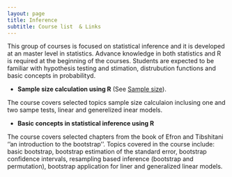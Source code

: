 ```yaml
---
layout: page
title: Inference
subtitle: Course list  & Links
---
```


This group of courses is focused on statistical inference and it is developed at an master level in statistics. Advance knowledge in both statistics and R is required at the beginning of the courses.  Students are expected to be familiar with hypothesis testing and stimation, distrubution functions and basic concepts in probabilityd. 

*   **Sample size calculation using R** (See [Sample size](
https://github.com/eR-Biostat/Courses/tree/master/Inference/Sample%20Size)).

The course covers selected topics sample size calculaion inclusing one and two sampe tests, linear and generelized inear models.

*   **Basic concepts in statistical inference using R**

The course covers selected chapters from the book of Efron and Tibshitani ‘’an introduction to the bootstrap’’. Topics covered in the course include: basic bootstrap, bootstrap estimation of the standard error, bootstrap confidence intervals, resampling based inference (bootstrap and permutation), bootstrap application for liner and generalized linear models.   
